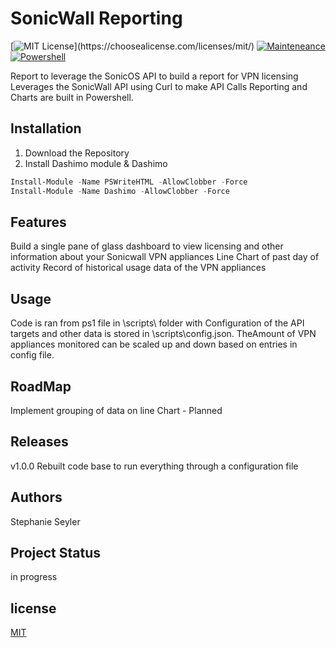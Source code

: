 # SonicWall Reporting
[![MIT License](https://img.shields.io/apm/l/atomic-design-ui.svg?)](https://choosealicense.com/licenses/mit/)
[![Mainteneance](https://img.shields.io/maintenance/yes/2021?style=plastic)]()
[![Powershell](https://img.shields.io/badge/Powershell-v%205.1-orange)](https://www.microsoft.com/en-us/download/details.aspx?id=54616)

Report to leverage the SonicOS API to build a report for VPN licensing
Leverages the SonicWall API using Curl to make API Calls
Reporting and Charts are built in Powershell.

## Installation

1. Download the Repository 
2. Install Dashimo module & Dashimo
```Powershell
Install-Module -Name PSWriteHTML -AllowClobber -Force
Install-Module -Name Dashimo -AllowClobber -Force
```

## Features
Build a single pane of glass dashboard to view licensing and other information about your Sonicwall VPN appliances
Line Chart of past day of activity
Record of historical usage data of the VPN appliances

## Usage
Code is ran from ps1 file in \scripts\ folder with Configuration of the API targets and other data is stored in \scripts\config.json. TheAmount of VPN appliances monitored can be scaled up and down based on entries in config file.

## RoadMap
Implement grouping of data on line Chart - Planned


## Releases
v1.0.0 Rebuilt code base to run everything through a configuration file

## Authors
Stephanie Seyler  

## Project Status
in progress

## license 
[MIT](https://choosealicense.com/licenses/mit/)
